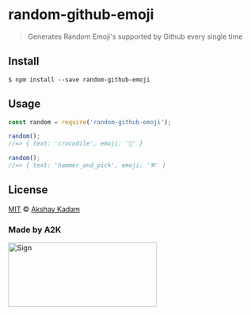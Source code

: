 # random-github-emoji 

> Generates Random Emoji's supported by Github every single time

## Install

```
$ npm install --save random-github-emoji
```

## Usage

```js
const random = require('random-github-emoji');

random();
//=> { text: 'crocodile', emoji: '🐊' }

random();
//=> { text: 'hammer_and_pick', emoji: '⚒' }
```

## License

[MIT](LICENSE.md) © [Akshay Kadam](https://github.com/deadcoder0904)

### Made by A2K

<img src="http://imgur.com/jfmA33n.png" alt="Sign" width=300 height=130 />
